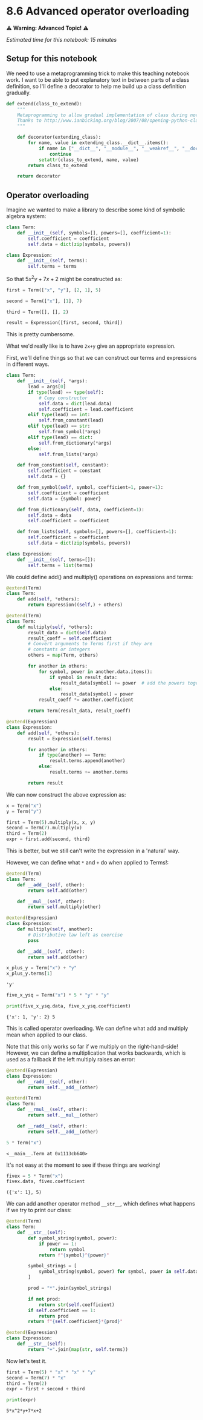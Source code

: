 # 8.6 Advanced operator overloading
⚠️ **Warning: Advanced Topic!** ⚠️

*Estimated time for this notebook: 15 minutes*

## Setup for this notebook

We need to use a metaprogramming trick to make this teaching notebook work.
I want to be able to put explanatory text in between parts of a class definition,
so I'll define a decorator to help me build up a class definition gradually.


```python
def extend(class_to_extend):
    """
    Metaprogramming to allow gradual implementation of class during notebook.
    Thanks to http://www.ianbicking.org/blog/2007/08/opening-python-classes.html
    """

    def decorator(extending_class):
        for name, value in extending_class.__dict__.items():
            if name in ["__dict__", "__module__", "__weakref__", "__doc__"]:
                continue
            setattr(class_to_extend, name, value)
        return class_to_extend

    return decorator
```

## Operator overloading





Imagine we wanted to make a library to describe some kind of symbolic algebra system:





```python
class Term:
    def __init__(self, symbols=[], powers=[], coefficient=1):
        self.coefficient = coefficient
        self.data = dict(zip(symbols, powers))
```


```python
class Expression:
    def __init__(self, terms):
        self.terms = terms
```




So that $5x^2y+7x+2$ might be constructed as:





```python
first = Term(["x", "y"], [2, 1], 5)

second = Term(["x"], [1], 7)

third = Term([], [], 2)

result = Expression([first, second, third])
```




This is pretty cumbersome.

What we'd really like is to have `2x+y` give an appropriate expression.

First, we'll define things so that we can construct our terms and expressions in different ways.





```python
class Term:
    def __init__(self, *args):
        lead = args[0]
        if type(lead) == type(self):
            # Copy constructor
            self.data = dict(lead.data)
            self.coefficient = lead.coefficient
        elif type(lead) == int:
            self.from_constant(lead)
        elif type(lead) == str:
            self.from_symbol(*args)
        elif type(lead) == dict:
            self.from_dictionary(*args)
        else:
            self.from_lists(*args)

    def from_constant(self, constant):
        self.coefficient = constant
        self.data = {}

    def from_symbol(self, symbol, coefficient=1, power=1):
        self.coefficient = coefficient
        self.data = {symbol: power}

    def from_dictionary(self, data, coefficient=1):
        self.data = data
        self.coefficient = coefficient

    def from_lists(self, symbols=[], powers=[], coefficient=1):
        self.coefficient = coefficient
        self.data = dict(zip(symbols, powers))
```


```python
class Expression:
    def __init__(self, terms=[]):
        self.terms = list(terms)
```




We could define add() and multiply() operations on expressions and terms:





```python
@extend(Term)
class Term:
    def add(self, *others):
        return Expression((self,) + others)
```


```python
@extend(Term)
class Term:
    def multiply(self, *others):
        result_data = dict(self.data)
        result_coeff = self.coefficient
        # Convert arguments to Terms first if they are
        # constants or integers
        others = map(Term, others)

        for another in others:
            for symbol, power in another.data.items():
                if symbol in result_data:
                    result_data[symbol] += power  # add the powers together
                else:
                    result_data[symbol] = power
            result_coeff *= another.coefficient

        return Term(result_data, result_coeff)
```


```python
@extend(Expression)
class Expression:
    def add(self, *others):
        result = Expression(self.terms)

        for another in others:
            if type(another) == Term:
                result.terms.append(another)
            else:
                result.terms += another.terms

        return result
```




We can now construct the above expression as:





```python
x = Term("x")
y = Term("y")

first = Term(5).multiply(x, x, y)
second = Term(7).multiply(x)
third = Term(2)
expr = first.add(second, third)
```




This is better, but we still can't write the expression in a 'natural' way.

However, we can define what `*` and `+` do when applied to Terms!:





```python
@extend(Term)
class Term:
    def __add__(self, other):
        return self.add(other)

    def __mul__(self, other):
        return self.multiply(other)
```


```python
@extend(Expression)
class Expression:
    def multiply(self, another):
        # Distributive law left as exercise
        pass

    def __add__(self, other):
        return self.add(other)
```


```python
x_plus_y = Term("x") + "y"
x_plus_y.terms[1]
```




    'y'




```python
five_x_ysq = Term("x") * 5 * "y" * "y"

print(five_x_ysq.data, five_x_ysq.coefficient)
```

    {'x': 1, 'y': 2} 5





This is called operator overloading. We can define what add and multiply mean when applied to our class.

Note that this only works so far if we multiply on the right-hand-side!
However, we can define a multiplication that works backwards, which is used as a fallback if the left multiply raises an error:





```python
@extend(Expression)
class Expression:
    def __radd__(self, other):
        return self.__add__(other)
```







```python
@extend(Term)
class Term:
    def __rmul__(self, other):
        return self.__mul__(other)

    def __radd__(self, other):
        return self.__add__(other)
```









```python
5 * Term("x")
```




    <__main__.Term at 0x1113cb640>






It's not easy at the moment to see if these things are working!





```python
fivex = 5 * Term("x")
fivex.data, fivex.coefficient
```




    ({'x': 1}, 5)






We can add another operator method `__str__`, which defines what happens if we try to print our class:





```python
@extend(Term)
class Term:
    def __str__(self):
        def symbol_string(symbol, power):
            if power == 1:
                return symbol
            return f"{symbol}^{power}"

        symbol_strings = [
            symbol_string(symbol, power) for symbol, power in self.data.items()
        ]

        prod = "*".join(symbol_strings)

        if not prod:
            return str(self.coefficient)
        if self.coefficient == 1:
            return prod
        return f"{self.coefficient}*{prod}"
```


```python
@extend(Expression)
class Expression:
    def __str__(self):
        return "+".join(map(str, self.terms))
```

Now let's test it.


```python
first = Term(5) * "x" * "x" * "y"
second = Term(7) * "x"
third = Term(2)
expr = first + second + third
```


```python
print(expr)
```

    5*x^2*y+7*x+2

